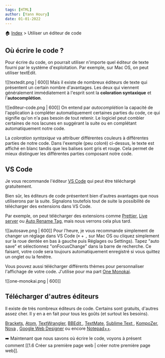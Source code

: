 ```yaml
---
tags: [HTML]
author: [Yann Houry]
date: 01-01-2022
---
```


🏠 [Index](https://github.com/YannHY/html-css-js/blob/main/index.md) > Utiliser un éditeur de code

## Où écrire le code ?
Pour écrire du code, on pourrait utiliser n'importe quel éditeur de texte fourni par le système d'exploitation. Par exemple, sur Mac OS, on peut utiliser textEdit.

![[textedit.png | 600]]
Mais il existe de nombreux éditeurs de texte qui présentent un certain nombre d'avantages. Les deux qui viennent généralement immédiatement à l'esprit sont la **coloration syntaxique** et l'**autocomplétion**.

![[editeur-code.png | 600]]
On entend par *autocomplétion* la capacité de l'application à compléter automatiquement certaines parties du code, ce qui signifie qu'on n'a pas besoin de tout retenir. Le logiciel peut combler certaines de nos lacunes en suggérant la suite ou en complétant automatiquement notre code.

La *coloration syntaxique* va attribuer différentes couleurs à différentes parties de notre code. Dans l'exemple (peu coloré) ci-dessus, le texte est affiché en blanc tandis que les balises sont gris et rouge. Cela permet de mieux distinguer les différentes parties composant notre code.

## VS Code
Je vous recommande l'éditeur [VS Code](https://code.visualstudio.com/) qui peut être téléchargé gratuitement.

Bien sûr, les éditeurs de code présentent bien d'autres avantages que nous utiliserons par la suite. Signalons toutefois tout de suite la possibilité de télécharger des extensions dans VS Code.

Par exemple, on peut télécharger des extensions comme [Prettier](https://marketplace.visualstudio.com/items?itemName=esbenp.prettier-vscode), [Live server](https://marketplace.visualstudio.com/items?itemName=ritwickdey.LiveServer) ou [Auto Rename Tag](https://marketplace.visualstudio.com/items?itemName=formulahendry.auto-rename-tag), mais nous verrons cela plus tard.

![[autosave.png | 600]]
Pour l'heure, je vous recommande simplement de changer un réglage dans VS Code (`⌘` + `,` sur Mac OS ou cliquez simplement sur la roue dentée en bas à gauche puis Réglages ou Settings). Tapez "auto save" et sélectionnez "onFocusChange" dans la barre de recherche. Ce faisant, votre code sera toujours automatiquement enregistré si vous quittez un onglet ou la fenêtre.

Vous pouvez aussi télécharger différents thèmes pour personnaliser l'affichage de votre code. J'utilise pour ma part [One Monokai](https://marketplace.visualstudio.com/items?itemName=azemoh.one-monokai).

![[one-monokai.png | 600]]
## Télécharger d'autres éditeurs
Il existe de très nombreux éditeurs de code. Certains sont gratuits, d'autres assez cher. Il y en a en fait pour tous les goûts (et surtout les besoins).

[Brackets](https://brackets.io/), [Atom](https://atom.io/), [TextWrangler](https://www.barebones.com/products/textwrangler/), [BBEdit ](https://www.barebones.com/), [TextMate](https://macromates.com/), [Sublime Text ](https://www.sublimetext.com), [KompoZer](https://kompozer.net/download/), [Nova](https://nova.app/) , [Google Web Designer](https://webdesigner.withgoogle.com/) ou encore [Notepad++](https://notepad-plus-plus.org).

➡️ Maintenant que nous savons où écrire le code, voyons à présent comment [[1.6 Créer sa première page web | créer notre première page web]].
